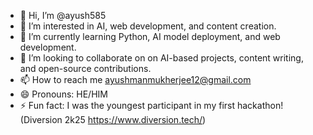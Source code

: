 - 👋 Hi, I’m @ayush585
- 👀 I’m interested in AI, web development, and content creation.  
- 🌱 I’m currently learning Python, AI model deployment, and web development.
- 💞️ I’m looking to collaborate on on AI-based projects, content writing, and open-source contributions.
- 📫 How to reach me ayushmanmukherjee12@gmail.com
- 😄 Pronouns: HE/HIM
- ⚡ Fun fact: I was the youngest participant in my first hackathon! (Diversion 2k25 https://www.diversion.tech/) 

<!---
ayush585/ayush585 is a ✨ special ✨ repository because its `README.md` (this file) appears on your GitHub profile.
You can click the Preview link to take a look at your changes.
--->
